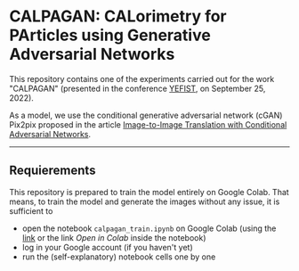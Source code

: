 # CALPAGAN: CALorimetry for PArticles using Generative Adversarial Networks

This repository contains one of the experiments carried out for the work "CALPAGAN" (presented in the conference [YEFIST](http://www.yefist.org/), on  September 25, 2022).

As a model, we use the conditional generative adversarial network (cGAN) Pix2pix proposed in the article [Image-to-Image Translation with Conditional Adversarial Networks](https://arxiv.org/abs/1611.07004).

---

## Requierements

This repository is prepared to train the model entirely on Google Colab. That means, to train the model and generate the images without any issue, it is sufficient to

- open the notebook `calpagan_train.ipynb` on Google Colab (using the [link](https://colab.research.google.com/github/byrkbrk/calpagan-experiment/blob/main/calpagan_train.ipynb) or the link *Open in Colab* inside the notebook)
- log in your Google account (if you haven't yet)
- run the (self-explanatory) notebook cells one by one
